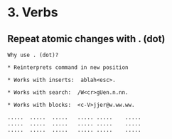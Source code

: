 
#	3. Verbs
##	   Repeat atomic changes with . (dot)

	Why use . (dot)?

	* Reinterprets command in new position

	* Works with inserts:  ablah<esc>.

	* Works with search:  /W<cr>gUen.n.nn.

	* Works with blocks:  <c-V>jjer@w.ww.ww.

	.....  .....  .....   ..... .....    .....
	.....  .....  .....   ..... .....    .....
	.....  .....  .....   ..... .....    .....
        
        


